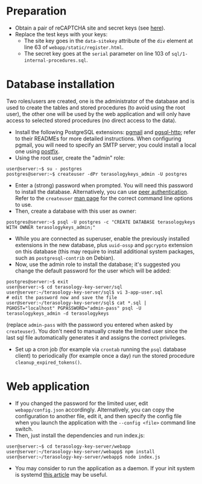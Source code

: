 # Preparation
* Obtain a pair of reCAPTCHA site and secret keys (see [here](http://www.google.com/recaptcha/admin)).
* Replace the test keys with your keys:
  * The site key goes in the `data-sitekey` attribute of the `div` element at line 63 of `webapp/static/register.html`.
  * The secret key goes at the `serial` parameter on line 103 of `sql/1-internal-procedures.sql`.

# Database installation
Two roles/users are created, one is the administrator of the database and is used to create the tables and stored procedures (to avoid using the root user), the other one will be used by the web application and will only have access to selected stored procedures (no direct access to the data).
* Install the following PostgreSQL extensions: [pgmail](https://github.com/captbrando/pgMail) and [pgsql-http](https://github.com/pramsey/pgsql-http); refer to their READMEs for more detailed instructions. When configuring pgmail, you will need to specify an SMTP server; you could install a local one using [postfix](http://www.postfix.org/).
* Using the root user, create the "admin" role:
```
user@server:~$ su - postgres
postgres@server:~$ createuser -dPr terasologykeys_admin -U postgres
```
* Enter a (strong) password when prompted. You will need this password to install the database.
Alternatively, you can use [peer authentication](https://www.postgresql.org/docs/current/static/auth-methods.html#AUTH-PEER).
Refer to the `createuser` [man page](https://www.postgresql.org/docs/current/static/app-createuser.html) for the correct command line options to use.
* Then, create a database with this user as owner:
```
postgres@server:~$ psql -U postgres -c "CREATE DATABASE terasologykeys WITH OWNER terasologykeys_admin;"
```
* While you are connected as superuser, enable the previously installed extensions in the new database, plus `uuid-ossp` and `pgcrypto` extension on this database (this may require to install additional system packages, such as `postgresql-contrib` on Debian).
* Now, use the admin role to install the database; it's suggested you change the default password for the user which will be added:
```
postgres@server:~$ exit
user@server:~$ cd terasology-key-server/sql
user@server:~/terasology-key-server/sql$ vi 3-app-user.sql
# edit the password now and save the file
user@server:~/terasology-key-server/sql$ cat *.sql | PGHOST="localhost" PGPASSWORD="admin-pass" psql -U terasologykeys_admin -d terasologykeys
```
(replace `admin-pass` with the password you entered when asked by `createuser`). You don't need to manually create the limited user since the last sql file automatically generates it and assigns the correct privileges.
* Set up a cron job (for example via `crontab` running the `psql` database client) to periodically (for example once a day) run the stored procedure `cleanup_expired_tokens()`.

# Web application
* If you changed the password for the limited user, edit `webapp/config.json` accordingly. Alternatively, you can copy the configuration to another file, edit it, and then specify the config file when you launch the application with the `--config <file>` command line switch.
* Then, just install the dependencies and run index.js:
```
user@server:~$ cd terasology-key-server/webapp
user@server:~/terasology-key-server/webapp$ npm install
user@server:~/terasology-key-server/webapp$ node index.js
```
* You may consider to run the application as a daemon. If your init system is systemd [this article](https://www.terlici.com/2015/06/20/running-node-forever.html) may be useful.
